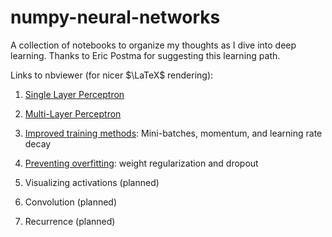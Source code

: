 # numpy-neural-networks
A collection of notebooks to organize my thoughts as I dive into deep learning. Thanks to Eric Postma for suggesting this learning path.

Links to nbviewer (for nicer $\LaTeX$ rendering):

1. [Single Layer Perceptron](https://nbviewer.jupyter.org/github/JohnPaton/numpy-neural-networks/blob/master/01-single-layer-perceptron.ipynb)

2. [Multi-Layer Perceptron](https://nbviewer.jupyter.org/github/JohnPaton/numpy-neural-networks/blob/master/02-multi-layer-perceptron.ipynb)

3. [Improved training methods](https://nbviewer.jupyter.org/github/JohnPaton/numpy-neural-networks/blob/master/03-better-training.ipynb): Mini-batches, momentum, and learning rate decay

4. [Preventing overfitting](https://nbviewer.jupyter.org/github/JohnPaton/numpy-neural-networks/blob/master/04-regularization-dropout.ipynb): weight regularization and dropout

5. Visualizing activations (planned)

6. Convolution (planned)

7. Recurrence (planned)
